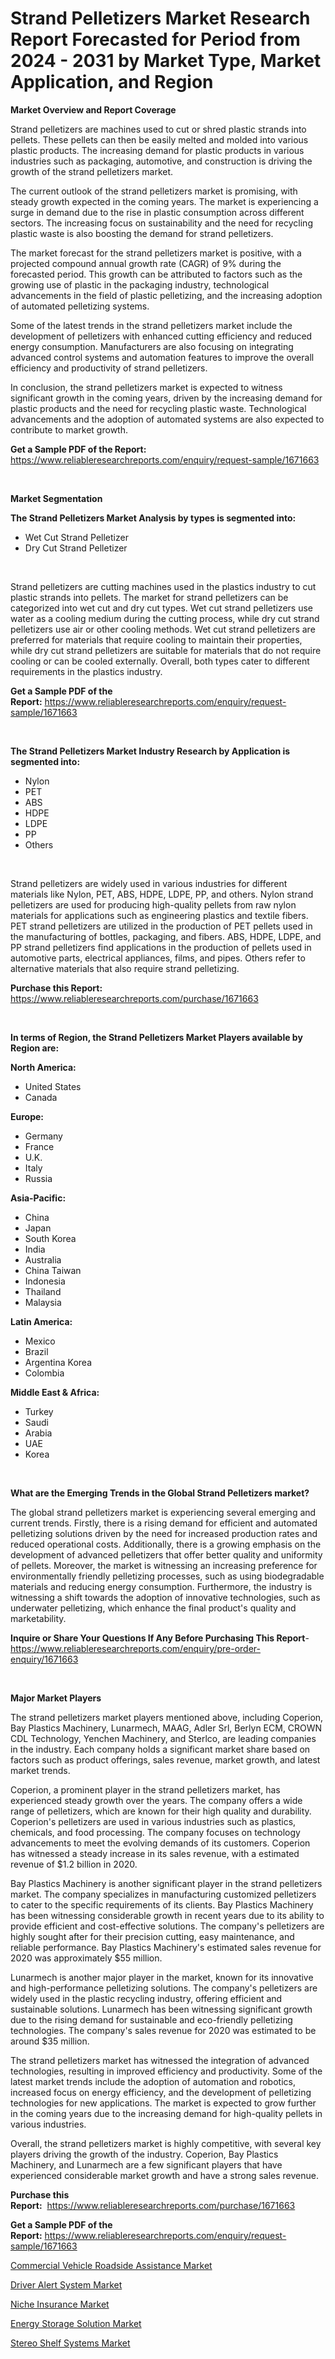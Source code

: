 <p><h1>Strand Pelletizers Market Research Report Forecasted for Period from 2024 -  2031 by Market Type, Market Application, and Region</h1></p><p><strong>Market Overview and Report Coverage</strong></p>
<p><p>Strand pelletizers are machines used to cut or shred plastic strands into pellets. These pellets can then be easily melted and molded into various plastic products. The increasing demand for plastic products in various industries such as packaging, automotive, and construction is driving the growth of the strand pelletizers market.</p><p>The current outlook of the strand pelletizers market is promising, with steady growth expected in the coming years. The market is experiencing a surge in demand due to the rise in plastic consumption across different sectors. The increasing focus on sustainability and the need for recycling plastic waste is also boosting the demand for strand pelletizers.</p><p>The market forecast for the strand pelletizers market is positive, with a projected compound annual growth rate (CAGR) of 9% during the forecasted period. This growth can be attributed to factors such as the growing use of plastic in the packaging industry, technological advancements in the field of plastic pelletizing, and the increasing adoption of automated pelletizing systems.</p><p>Some of the latest trends in the strand pelletizers market include the development of pelletizers with enhanced cutting efficiency and reduced energy consumption. Manufacturers are also focusing on integrating advanced control systems and automation features to improve the overall efficiency and productivity of strand pelletizers.</p><p>In conclusion, the strand pelletizers market is expected to witness significant growth in the coming years, driven by the increasing demand for plastic products and the need for recycling plastic waste. Technological advancements and the adoption of automated systems are also expected to contribute to market growth.</p></p>
<p><strong>Get a Sample PDF of the Report:</strong> <a href="https://www.reliableresearchreports.com/enquiry/request-sample/1671663">https://www.reliableresearchreports.com/enquiry/request-sample/1671663</a></p>
<p>&nbsp;</p>
<p><strong>Market Segmentation</strong></p>
<p><strong>The Strand Pelletizers Market Analysis by types is segmented into:</strong></p>
<p><ul><li>Wet Cut Strand Pelletizer</li><li>Dry Cut Strand Pelletizer</li></ul></p>
<p>&nbsp;</p>
<p><p>Strand pelletizers are cutting machines used in the plastics industry to cut plastic strands into pellets. The market for strand pelletizers can be categorized into wet cut and dry cut types. Wet cut strand pelletizers use water as a cooling medium during the cutting process, while dry cut strand pelletizers use air or other cooling methods. Wet cut strand pelletizers are preferred for materials that require cooling to maintain their properties, while dry cut strand pelletizers are suitable for materials that do not require cooling or can be cooled externally. Overall, both types cater to different requirements in the plastics industry.</p></p>
<p><strong>Get a Sample PDF of the Report:</strong>&nbsp;<a href="https://www.reliableresearchreports.com/enquiry/request-sample/1671663">https://www.reliableresearchreports.com/enquiry/request-sample/1671663</a></p>
<p>&nbsp;</p>
<p><strong>The Strand Pelletizers Market Industry Research by Application is segmented into:</strong></p>
<p><ul><li>Nylon</li><li>PET</li><li>ABS</li><li>HDPE</li><li>LDPE</li><li>PP</li><li>Others</li></ul></p>
<p>&nbsp;</p>
<p><p>Strand pelletizers are widely used in various industries for different materials like Nylon, PET, ABS, HDPE, LDPE, PP, and others. Nylon strand pelletizers are used for producing high-quality pellets from raw nylon materials for applications such as engineering plastics and textile fibers. PET strand pelletizers are utilized in the production of PET pellets used in the manufacturing of bottles, packaging, and fibers. ABS, HDPE, LDPE, and PP strand pelletizers find applications in the production of pellets used in automotive parts, electrical appliances, films, and pipes. Others refer to alternative materials that also require strand pelletizing.</p></p>
<p><strong>Purchase this Report:</strong>&nbsp; <a href="https://www.reliableresearchreports.com/purchase/1671663">https://www.reliableresearchreports.com/purchase/1671663</a></p>
<p>&nbsp;</p>
<p><strong>In terms of Region, the Strand Pelletizers Market Players available by Region are:</strong></p>
<p>
    <p> <strong> North America: </strong>
        <ul>
            <li>United States</li>
            <li>Canada</li>
        </ul>
        </p> 
    <p> <strong> Europe: </strong>
        <ul>
            <li>Germany</li>
            <li>France</li>
            <li>U.K.</li>
            <li>Italy</li>
            <li>Russia</li>
        </ul>
        </p> 
    <p> <strong> Asia-Pacific: </strong>
        <ul>
            <li>China</li>
            <li>Japan</li>
            <li>South Korea</li>
            <li>India</li>
            <li>Australia</li>
            <li>China Taiwan</li>
            <li>Indonesia</li>
            <li>Thailand</li>
            <li>Malaysia</li>
        </ul>
        </p> 
    <p> <strong> Latin America: </strong>
        <ul>
            <li>Mexico</li>
            <li>Brazil</li>
            <li>Argentina Korea</li>
            <li>Colombia</li>
        </ul>
        </p> 
    <p> <strong> Middle East & Africa: </strong>
        <ul>
            <li>Turkey</li>
            <li>Saudi</li>
            <li>Arabia</li>
            <li>UAE</li>
            <li>Korea</li>
        </ul>
    </p>
    </p>
<p>&nbsp;</p>
<p><strong>What are the Emerging Trends in the Global Strand Pelletizers market?</strong></p>
<p><p>The global strand pelletizers market is experiencing several emerging and current trends. Firstly, there is a rising demand for efficient and automated pelletizing solutions driven by the need for increased production rates and reduced operational costs. Additionally, there is a growing emphasis on the development of advanced pelletizers that offer better quality and uniformity of pellets. Moreover, the market is witnessing an increasing preference for environmentally friendly pelletizing processes, such as using biodegradable materials and reducing energy consumption. Furthermore, the industry is witnessing a shift towards the adoption of innovative technologies, such as underwater pelletizing, which enhance the final product's quality and marketability.</p></p>
<p><strong>Inquire or Share Your Questions If Any Before Purchasing This Report</strong>- <a href="https://www.reliableresearchreports.com/enquiry/pre-order-enquiry/1671663">https://www.reliableresearchreports.com/enquiry/pre-order-enquiry/1671663</a></p>
<p>&nbsp;</p>
<p><strong>Major Market Players</strong></p>
<p><p>The strand pelletizers market players mentioned above, including Coperion, Bay Plastics Machinery, Lunarmech, MAAG, Adler Srl, Berlyn ECM, CROWN CDL Technology, Yenchen Machinery, and Sterlco, are leading companies in the industry. Each company holds a significant market share based on factors such as product offerings, sales revenue, market growth, and latest market trends.</p><p>Coperion, a prominent player in the strand pelletizers market, has experienced steady growth over the years. The company offers a wide range of pelletizers, which are known for their high quality and durability. Coperion's pelletizers are used in various industries such as plastics, chemicals, and food processing. The company focuses on technology advancements to meet the evolving demands of its customers. Coperion has witnessed a steady increase in its sales revenue, with a estimated revenue of $1.2 billion in 2020.</p><p>Bay Plastics Machinery is another significant player in the strand pelletizers market. The company specializes in manufacturing customized pelletizers to cater to the specific requirements of its clients. Bay Plastics Machinery has been witnessing considerable growth in recent years due to its ability to provide efficient and cost-effective solutions. The company's pelletizers are highly sought after for their precision cutting, easy maintenance, and reliable performance. Bay Plastics Machinery's estimated sales revenue for 2020 was approximately $55 million.</p><p>Lunarmech is another major player in the market, known for its innovative and high-performance pelletizing solutions. The company's pelletizers are widely used in the plastic recycling industry, offering efficient and sustainable solutions. Lunarmech has been witnessing significant growth due to the rising demand for sustainable and eco-friendly pelletizing technologies. The company's sales revenue for 2020 was estimated to be around $35 million.</p><p>The strand pelletizers market has witnessed the integration of advanced technologies, resulting in improved efficiency and productivity. Some of the latest market trends include the adoption of automation and robotics, increased focus on energy efficiency, and the development of pelletizing technologies for new applications. The market is expected to grow further in the coming years due to the increasing demand for high-quality pellets in various industries.</p><p>Overall, the strand pelletizers market is highly competitive, with several key players driving the growth of the industry. Coperion, Bay Plastics Machinery, and Lunarmech are a few significant players that have experienced considerable market growth and have a strong sales revenue.</p></p>
<p><strong>Purchase this Report:</strong>&nbsp;&nbsp;<a href="https://www.reliableresearchreports.com/purchase/1671663">https://www.reliableresearchreports.com/purchase/1671663</a></p>
<p></p>
<p><strong>Get a Sample PDF of the Report:</strong>&nbsp;<a href="https://www.reliableresearchreports.com/enquiry/request-sample/1671663">https://www.reliableresearchreports.com/enquiry/request-sample/1671663</a></p>
<p><p><a href="https://medium.com/@elizabethramirez644/commercial-vehicle-roadside-assistance-market-size-reveals-the-best-marketing-channels-in-global-f6f74ee6e403">Commercial Vehicle Roadside Assistance Market</a></p><p><a href="https://medium.com/@elizabethramirez644/driver-alert-system-market-size-and-market-trends-complete-industry-overview-2023-to-2030-290d0899080e">Driver Alert System Market</a></p><p><a href="https://medium.com/@elizabethramirez644/niche-insurance-market-size-reveals-the-best-marketing-channels-in-global-industry-1eeaa55ceb76">Niche Insurance Market</a></p><p><a href="https://medium.com/@elizabethramirez644/energy-storage-solution-market-analysis-and-sze-forecasted-for-period-from-2023-to-2030-8a0f346baf36">Energy Storage Solution Market</a></p><p><a href="https://medium.com/@elizabethramirez644/stereo-shelf-systems-market-analysis-its-cagr-market-segmentation-and-global-industry-overview-d4017ee6b6e4">Stereo Shelf Systems Market</a></p></p>